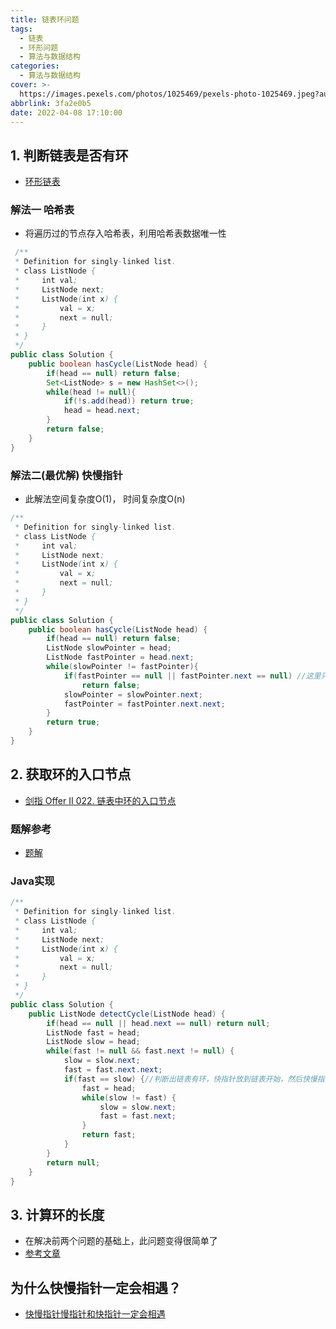 ```yaml
---
title: 链表环问题
tags:
  - 链表
  - 环形问题
  - 算法与数据结构
categories:
  - 算法与数据结构
cover: >-
  https://images.pexels.com/photos/1025469/pexels-photo-1025469.jpeg?auto=compress&cs=tinysrgb&dpr=2&w=500
abbrlink: 3fa2e0b5
date: 2022-04-08 17:10:00
---
```


## 1. 判断链表是否有环
- [环形链表](https://leetcode-cn.com/problems/linked-list-cycle/)

### 解法一 哈希表
- 将遍历过的节点存入哈希表，利用哈希表数据唯一性
```java
 /**
 * Definition for singly-linked list.
 * class ListNode {
 *     int val;
 *     ListNode next;
 *     ListNode(int x) {
 *         val = x;
 *         next = null;
 *     }
 * }
 */
public class Solution {
    public boolean hasCycle(ListNode head) {
        if(head == null) return false;
        Set<ListNode> s = new HashSet<>();
        while(head != null){
            if(!s.add(head)) return true;
            head = head.next;
        }
        return false;
    }
}
 ```

### 解法二(最优解) 快慢指针
- 此解法空间复杂度O(1)， 时间复杂度O(n)
```java
/**
 * Definition for singly-linked list.
 * class ListNode {
 *     int val;
 *     ListNode next;
 *     ListNode(int x) {
 *         val = x;
 *         next = null;
 *     }
 * }
 */
public class Solution {
    public boolean hasCycle(ListNode head) {
        if(head == null) return false;
        ListNode slowPointer = head;
        ListNode fastPointer = head.next;
        while(slowPointer != fastPointer){
            if(fastPointer == null || fastPointer.next == null) //这里只需判断fastPointer
                return false;
            slowPointer = slowPointer.next;
            fastPointer = fastPointer.next.next;
        }
        return true;
    }
}
```

## 2. 获取环的入口节点
- [剑指 Offer II 022. 链表中环的入口节点](https://leetcode-cn.com/problems/c32eOV/)
### 题解参考
- [题解](https://leetcode-cn.com/problems/c32eOV/solution/jian-zhi-offer-ii-022-lian-biao-zhong-hu-8f1m/)
### Java实现
```java
/**
 * Definition for singly-linked list.
 * class ListNode {
 *     int val;
 *     ListNode next;
 *     ListNode(int x) {
 *         val = x;
 *         next = null;
 *     }
 * }
 */
public class Solution {
    public ListNode detectCycle(ListNode head) {
        if(head == null || head.next == null) return null;
        ListNode fast = head;
        ListNode slow = head;
        while(fast != null && fast.next != null) {
            slow = slow.next;
            fast = fast.next.next;
            if(fast == slow) {//判断出链表有环，快指针放到链表开始，然后快慢指针同速度前进
                fast = head;
                while(slow != fast) {
                    slow = slow.next;
                    fast = fast.next;
                }
                return fast;
            }
        }
        return null;
    }
}
```


## 3. 计算环的长度
- 在解决前两个问题的基础上，此问题变得很简单了
- [参考文章](https://blog.csdn.net/yuiop123455/article/details/108974001)


## 为什么快慢指针一定会相遇？
- [快慢指针慢指针和快指针一定会相遇](https://blog.csdn.net/Leslie5205912/article/details/89386769)